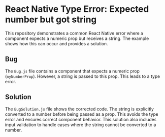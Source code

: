 # React Native Type Error: Expected number but got string

This repository demonstrates a common React Native error where a component expects a numeric prop but receives a string.  The example shows how this can occur and provides a solution.

## Bug

The `Bug.js` file contains a component that expects a numeric prop (`myNumberProp`). However, a string is passed to this prop. This leads to a type error.

## Solution

The `BugSolution.js` file shows the corrected code. The string is explicitly converted to a number before being passed as a prop.  This avoids the type error and ensures correct component behavior.  This solution also includes input validation to handle cases where the string cannot be converted to a number.